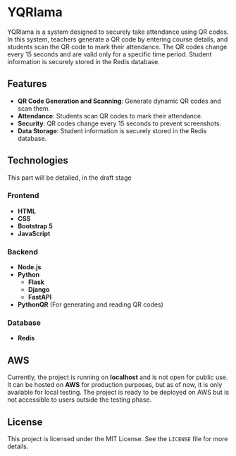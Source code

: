 # YQRlama

YQRlama is a system designed to securely take attendance using QR codes. In this system, teachers generate a QR code by entering course details, and students scan the QR code to mark their attendance. The QR codes change every 15 seconds and are valid only for a specific time period. Student information is securely stored in the Redis database.

## Features
- **QR Code Generation and Scanning**: Generate dynamic QR codes and scan them.
- **Attendance**: Students scan QR codes to mark their attendance.
- **Security**: QR codes change every 15 seconds to prevent screenshots.
- **Data Storage**: Student information is securely stored in the Redis database.

## Technologies
This part will be detailed, in the draft stage

### Frontend
- **HTML**
- **CSS**
- **Bootstrap 5**
- **JavaScript**

### Backend
- **Node.js**
- **Python**
  - **Flask**
  - **Django**
  - **FastAPI**
- **PythonQR** (For generating and reading QR codes)

### Database
- **Redis**

## AWS
Currently, the project is running on **localhost** and is not open for public use. It can be hosted on **AWS** for production purposes, but as of now, it is only available for local testing. The project is ready to be deployed on AWS but is not accessible to users outside the testing phase.

## License
This project is licensed under the MIT License. See the `LICENSE` file for more details.
